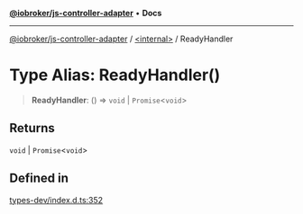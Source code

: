 [**@iobroker/js-controller-adapter**](../../README.md) • **Docs**

***

[@iobroker/js-controller-adapter](../../globals.md) / [\<internal\>](../README.md) / ReadyHandler

# Type Alias: ReadyHandler()

> **ReadyHandler**: () => `void` \| `Promise`\<`void`\>

## Returns

`void` \| `Promise`\<`void`\>

## Defined in

[types-dev/index.d.ts:352](https://github.com/ioBroker/ioBroker.js-controller/blob/664d3c56250ad4e09c02e3cf6b90746a581d9f55/packages/types-dev/index.d.ts#L352)
